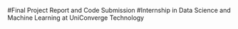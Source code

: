 #Final Project Report and Code Submission
#Internship in Data Science and Machine Learning at UniConverge Technology
